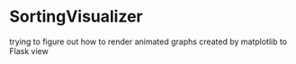 # SortingVisualizer

trying to figure out how to render animated graphs created by matplotlib to Flask view
